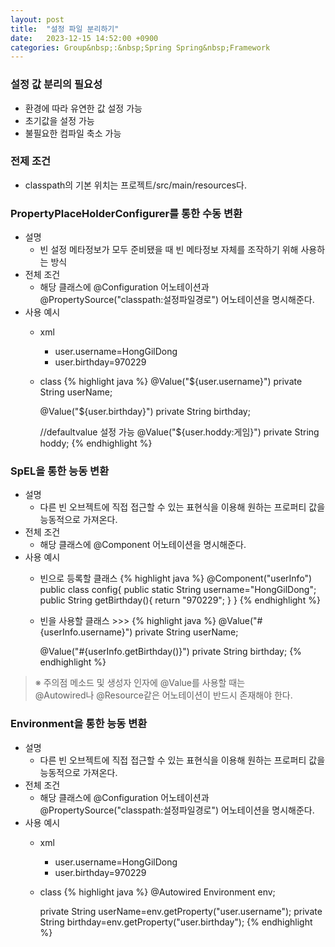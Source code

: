 ```yaml
---
layout: post
title:  "설정 파일 분리하기"
date:   2023-12-15 14:52:00 +0900
categories: Group&nbsp;:&nbsp;Spring Spring&nbsp;Framework
---
```


### 설정 값 분리의 필요성

- 환경에 따라 유연한 값 설정 가능
- 초기값을 설정 가능
- 불필요한 컴파일 축소 가능

### 전제 조건

- classpath의 기본 위치는 프로젝트/src/main/resources다.

### PropertyPlaceHolderConfigurer를 통한 수동 변환

- 설명
    - 빈 설정 메타정보가 모두 준비됐을 때 빈 메타정보 자체를 조작하기 위해 사용하는 방식
- 전체 조건
    - 해당 클래스에 @Configuration 어노테이션과 @PropertySource("classpath:설정파일경로") 어노테이션을 명시해준다.
- 사용 예시
    - xml
        - user.username=HongGilDong
        - user.birthday=970229
    - class
        {% highlight java %}
        @Value("${user.username}")
        private String userName;
        
        @Value("${user.birthday}")
        private String birthday;
        
        //defaultvalue 설정 가능
        @Value("${user.hoddy:게임}")
        private String hoddy;
        {% endhighlight %}

### SpEL을 통한 능동 변환

- 설명
    - 다른 빈 오브젝트에 직접 접근할 수 있는 표현식을 이용해 원하는 프로퍼티 값을 능동적으로 가져온다.
- 전체 조건
    - 해당 클래스에 @Component 어노테이션을 명시해준다.
- 사용 예시
    - 빈으로 등록할 클래스
        {% highlight java %}
        @Component("userInfo")
        public class config{
            public static String username="HongGilDong";
            public String getBirthday(){
                return "970229";
            }
        }
        {% endhighlight %}
    - 빈을 사용할 클래스 >>>
        {% highlight java %}
        @Value("#{userInfo.username}")
        private String userName;
        
        @Value("#{userInfo.getBirthday()}")
        private String birthday;
        {% endhighlight %}

>※ 주의점
>메소드 및 생성자 인자에 @Value를 사용할 때는  
>@Autowired나 @Resource같은 어노테이션이 반드시 존재해야 한다.

### Environment을 통한 능동 변환

- 설명
    - 다른 빈 오브젝트에 직접 접근할 수 있는 표현식을 이용해 원하는 프로퍼티 값을 능동적으로 가져온다.
- 전체 조건
    - 해당 클래스에 @Configuration 어노테이션과 @PropertySource("classpath:설정파일경로") 어노테이션을 명시해준다.
- 사용 예시
    - xml
        - user.username=HongGilDong
        - user.birthday=970229
    - class
        {% highlight java %}
        @Autowired 
        Environment env;

        private String userName=env.getProperty("user.username");
        private String birthday=env.getProperty("user.birthday");
        {% endhighlight %}


